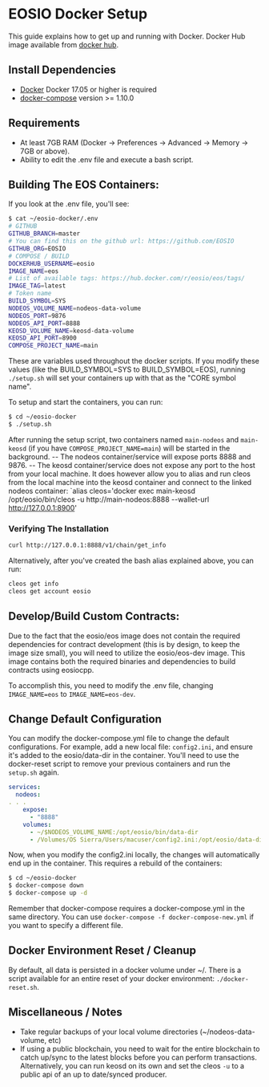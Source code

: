 # EOSIO Docker Setup

This guide explains how to get up and running with Docker.
Docker Hub image available from [docker hub](https://hub.docker.com/r/eosio/eos/).

## Install Dependencies

- [Docker](https://docs.docker.com) Docker 17.05 or higher is required
- [docker-compose](https://docs.docker.com/compose/) version >= 1.10.0

## Requirements

- At least 7GB RAM (Docker -> Preferences -> Advanced -> Memory -> 7GB or above).
- Ability to edit the .env file and execute a bash script.

## Building The EOS Containers:

If you look at the .env file, you'll see:

```bash
$ cat ~/eosio-docker/.env
# GITHUB
GITHUB_BRANCH=master
# You can find this on the github url: https://github.com/EOSIO
GITHUB_ORG=EOSIO
# COMPOSE / BUILD
DOCKERHUB_USERNAME=eosio
IMAGE_NAME=eos
# List of available tags: https://hub.docker.com/r/eosio/eos/tags/
IMAGE_TAG=latest
# Token name
BUILD_SYMBOL=SYS
NODEOS_VOLUME_NAME=nodeos-data-volume
NODEOS_PORT=9876
NODEOS_API_PORT=8888
KEOSD_VOLUME_NAME=keosd-data-volume
KEOSD_API_PORT=8900
COMPOSE_PROJECT_NAME=main
```

These are variables used throughout the docker scripts. If you modify these values (like the BUILD_SYMBOL=SYS to BUILD_SYMBOL=EOS), running `./setup.sh` will set your containers up with that as the "CORE symbol name".

To setup and start the containers, you can run:

```bash
$ cd ~/eosio-docker
$ ./setup.sh
```

After running the setup script, two containers named `main-nodeos` and `main-keosd` (if you have `COMPOSE_PROJECT_NAME=main`) will be started in the background.
-- The nodeos container/service will expose ports 8888 and 9876.
-- The keosd container/service does not expose any port to the host from your local machine. It does however allow you to alias and run cleos from the local machine into the keosd container and connect to the linked nodeos container: `alias cleos='docker exec main-keosd /opt/eosio/bin/cleos -u http://main-nodeos:8888 --wallet-url http://127.0.0.1:8900'


### Verifying The Installation

```bash
curl http://127.0.0.1:8888/v1/chain/get_info
```

Alternatively, after you've created the bash alias explained above, you can run:

```bash
cleos get info
cleos get account eosio
```

## Develop/Build Custom Contracts:

Due to the fact that the eosio/eos image does not contain the required dependencies for contract development (this is by design, to keep the image size small), you will need to utilize the eosio/eos-dev image. This image contains both the required binaries and dependencies to build contracts using eosiocpp.

To accomplish this, you need to modify the .env file, changing `IMAGE_NAME=eos` to `IMAGE_NAME=eos-dev`.

## Change Default Configuration

You can modify the docker-compose.yml file to change the default configurations. For example, add a new local file: `config2.ini`, and ensure it's added to the eosio/data-dir in the container. You'll need to use the docker-reset script to remove your previous containers and run the `setup.sh` again.

```yaml
services:
  nodeos:
. . .
    expose:
      - "8888"
    volumes:
      - ~/$NODEOS_VOLUME_NAME:/opt/eosio/bin/data-dir
      - /Volumes/OS Sierra/Users/macuser/config2.ini:/opt/eosio/data-dir/config.ini
```

Now, when you modify the config2.ini locally, the changes will automatically end up in the container. This requires a rebuild of the containers:

```bash
$ cd ~/eosio-docker
$ docker-compose down
$ docker-compose up -d
```

Remember that docker-compose requires a docker-compose.yml in the same directory. You can use `docker-compose -f docker-compose-new.yml` if you want to specify a different file.

## Docker Environment Reset / Cleanup

By default, all data is persisted in a docker volume under ~/. There is a script available for an entire reset of your docker environment: `./docker-reset.sh`.


## Miscellaneous / Notes
- Take regular backups of your local volume directories (~/nodeos-data-volume, etc)
- If using a public blockchain, you need to wait for the entire blockchain to catch up/sync to the latest blocks before you can perform transactions. Alternatively, you can run keosd on its own and set the cleos `-u` to a public api of an up to date/synced producer.
